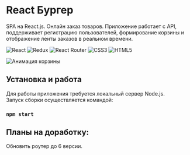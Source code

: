 # React Бургер

SPA на React.js. Онлайн заказ товаров. Приложение работает с API,
поддерживает регистрацию пользователей, формирование корзины и отображение ленты
заказов в реальном времени.

![React](https://img.shields.io/badge/react-%2320232a.svg?style=for-the-badge&logo=react&logoColor=%2361DAFB)
![Redux](https://img.shields.io/badge/redux-%23593d88.svg?style=for-the-badge&logo=redux&logoColor=white)
![React Router](https://img.shields.io/badge/React_Router-CA4245?style=for-the-badge&logo=react-router&logoColor=white)
![CSS3](https://img.shields.io/badge/css3-%231572B6.svg?style=for-the-badge&logo=css3&logoColor=white)
![HTML5](https://img.shields.io/badge/html5-%23E34F26.svg?style=for-the-badge&logo=html5&logoColor=white)

![Анимация корзины](https://i.imgur.com/06300UD.gif)

## Установка и работа
Для работы приложения требуется локальный сервер Node.js.  
Запуск сборки осуществляется командой:
### `npm start`

## Планы на доработку:
Обновить роутер до 6 версии.
